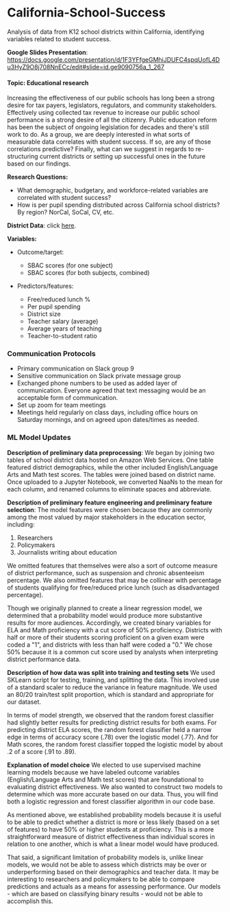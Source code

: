 # California-School-Success
Analysis of data from K12 school districts within California, identifying variables related to student success.

**Google Slides Presentation**: https://docs.google.com/presentation/d/1F3YFfgeGMhiJDUFC4spqUofL4Du3HyZ9O8j708NnECc/edit#slide=id.ge9090756a_1_267

#### Topic: Educational research

Increasing the effectiveness of our public schools has long been a strong desire for tax payers, legislators, regulators, and community stakeholders. Effectively using collected tax revenue to increase our public school performance is a strong desire of all the citizenry. Public education reform has been the subject of ongoing legislation for decades and there's still work to do. As a group, we are deeply interested in what sorts of measurable data correlates with student success. If so, are any of those correlations predictive? Finally, what can we suggest in regards to re-structuring current districts or setting up successful ones in the future based on our findings.

**Research Questions:**

- What demographic, budgetary, and workforce-related variables are correlated with student success?
- How is per pupil spending distributed across California school districts? By region? NorCal, SoCal, CV, etc.

**District Data**: click [here](https://docs.google.com/spreadsheets/d/1L-_kRhlbA8bhKE99NOrL8IEGfn16WN_a/edit#gid=1976575567).

**Variables:**

- Outcome/target:

  - SBAC scores (for one subject)
  - SBAC scores (for both subjects, combined)

- Predictors/features:
  - Free/reduced lunch %
  - Per pupil spending
  - District size
  - Teacher salary (average)
  - Average years of teaching
  - Teacher-to-student ratio

### Communication Protocols

- Primary communication on Slack group 9
- Sensitive communication on Slack private message group
- Exchanged phone numbers to be used as added layer of communication. Everyone agreed that text messaging would be an acceptable form of communication.
- Set up zoom for team meetings
- Meetings held regularly on class days, including office hours on Saturday mornings, and on agreed upon dates/times as needed.

### ML Model Updates

<b>Description of preliminary data preprocessing</b>: 
We began by joining two tables of school district data hosted on Amazon Web Services. One table featured district demographics, while the other included English/Language Arts and Math test scores. The tables were joined based on district name. Once uploaded to a Jupyter Notebook, we converted NaaNs to the mean for each column, and renamed columns to eliminate spaces and abbreviate.

<b>Description of preliminary feature engineering and preliminary feature selection</b>:
The model features were chosen because they are commonly among the most valued by major stakeholders in the education sector, including:

1. Researchers
2. Policymakers
3. Journalists writing about education

We omitted features that themselves were also a sort of outcome measure of district performance, such as suspension and chronic absenteeism percentage. We also omitted features that may be collinear with percentage of students qualifying for free/reduced price lunch (such as disadvantaged percentage).

Though we originally planned to create a linear regression model, we determined that a probability model would produce more substantive results for more audiences. Accordingly, we created binary variables for ELA and Math proficiency with a cut score of 50% proficiency. Districts with half or more of their students scoring proficient on a given exam were coded a "1", and districts with less than half were coded a "0." We chose 50% because it is a common cut score used by analysts when interpreting district performance data.

<b>Description of how data was split into training and testing sets</b>
We used SKLearn script for testing, training, and splitting the data. This involved use of a standard scaler to reduce the variance in feature magnitude. We used an 80/20 train/test split proportion, which is standard and appropriate for our dataset.

In terms of model strength, we observed that the random forest classifier had slightly better results for predicting district results for both exams. For predicting district ELA scores, the random forest classifier held a narrow edge in terms of accuracy score (.78) over the logistic model (.77). And for Math scores, the random forest classifier topped the logistic model by about .2 of a score (.91 to .89).

<b>Explanation of model choice</b>
We elected to use supervised machine learning models because we have labeled outcome variables (English/Language Arts and Math test scores) that are foundational to evaluating district effectiveness. We also wanted to construct two models to determine which was more accurate based on our data. Thus, you will find both a logistic regression and forest classifier algorithm in our code base.

As mentioned above, we established probability models because it is useful to be able to predict whether a district is more or less likely (based on a set of features) to have 50% or higher students at proficiency. This is a more straightforward measure of district effectiveness than individual scores in relation to one another, which is what a linear model would have produced.

That said, a significant limitation of probability models is, unlike linear models, we would not be able to assess which districts may be over or underperforming based on their demographics and teacher data. It may be interesting to researchers and policymakers to be able to compare predictions and actuals as a means for assessing performance. Our models - which are based on classifying binary results - would not be able to accomplish this.
